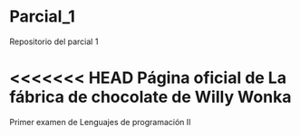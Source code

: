 # Parcial_1

Repositorio del parcial 1

<<<<<<< HEAD
Página oficial de La fábrica de chocolate de Willy Wonka
=======
Primer examen de Lenguajes de programación II
